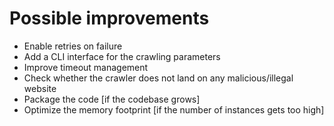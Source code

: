 # Possible improvements

- Enable retries on failure
- Add a CLI interface for the crawling parameters
- Improve timeout management
- Check whether the crawler does not land on any malicious/illegal website
- Package the code [if the codebase grows]
- Optimize the memory footprint [if the number of instances gets too high]
